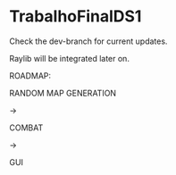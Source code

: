 # TrabalhoFinalDS1

Check the dev-branch for current updates.

Raylib will be integrated later on.

ROADMAP:

RANDOM MAP GENERATION

-> 

COMBAT

->

GUI
